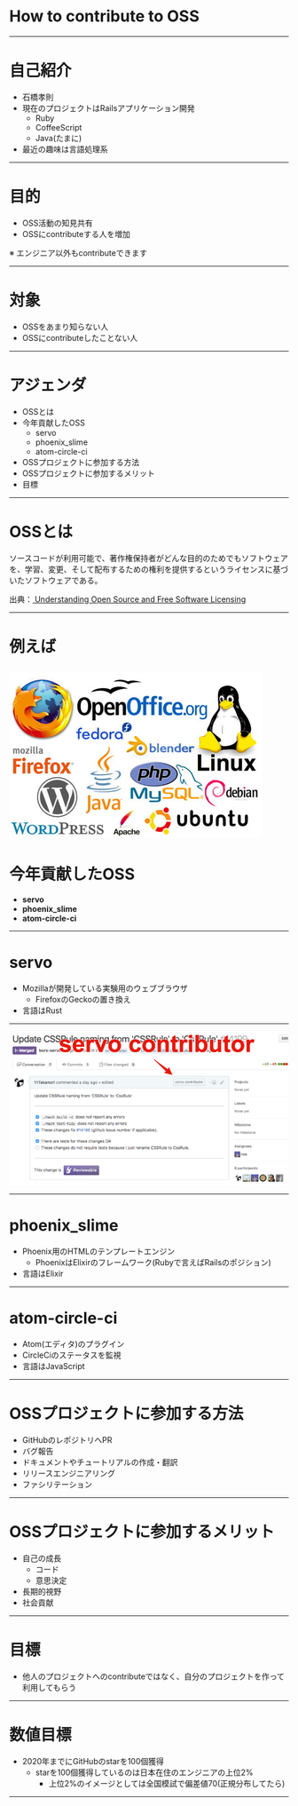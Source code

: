# How to contribute to OSS

---

# 自己紹介
* 石橋孝則
* 現在のプロジェクトはRailsアプリケーション開発
  * Ruby
  * CoffeeScript
  * Java(たまに)
* 最近の趣味は言語処理系

---
# 目的
* OSS活動の知見共有
* OSSにcontributeする人を増加

※ エンジニア以外もcontributeできます

---
# 対象
* OSSをあまり知らない人
* OSSにcontributeしたことない人

---

# アジェンダ
* OSSとは
* 今年貢献したOSS
  * servo
  * phoenix_slime
  * atom-circle-ci
* OSSプロジェクトに参加する方法
* OSSプロジェクトに参加するメリット
* 目標

---

# OSSとは
ソースコードが利用可能で、著作権保持者がどんな目的のためでもソフトウェアを、学習、変更、そして配布するための権利を提供するというライセンスに基づいたソフトウェアである。

出典：[ Understanding Open Source and Free Software Licensing](https://books.google.co.jp/books?id=04jG7TTLujoC&pg=PA4&redir_esc=y&hl=ja#v=onepage&q&f=false)

---
# 例えば
![Slideck](images/OSS.png)
---
# 今年貢献したOSS
* **servo**
* **phoenix_slime**
* **atom-circle-ci**

---
# servo
* Mozillaが開発している実験用のウェブブラウザ
  * FirefoxのGeckoの置き換え
* 言語はRust

---
![Slideck](images/servo.png)

---
# phoenix_slime
* Phoenix用のHTMLのテンプレートエンジン
  * PhoenixはElixirのフレームワーク(Rubyで言えばRailsのポジション)
* 言語はElixir

---
# atom-circle-ci
* Atom(エディタ)のプラグイン
* CircleCiのステータスを監視
* 言語はJavaScript


---

# OSSプロジェクトに参加する方法
* GitHubのレポジトリへPR
* バグ報告
* ドキュメントやチュートリアルの作成・翻訳
* リリースエンジニアリング
* ファシリテーション

---

# OSSプロジェクトに参加するメリット
* 自己の成長
  * コード
  * 意思決定
* 長期的視野
* 社会貢献
---

# 目標
* 他人のプロジェクトへのcontributeではなく、自分のプロジェクトを作って利用してもらう

---

# 数値目標

* 2020年までにGitHubのstarを100個獲得
  * starを100個獲得しているのは日本在住のエンジニアの上位2%
    * 上位2%のイメージとしては全国模試で偏差値70(正規分布してたら)

---
